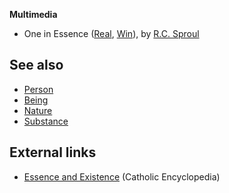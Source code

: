 **Multimedia**

-   One in Essence
    ([Real](http://broadcast.ligonier.org/playlists/rym20060204.m3u),
    [Win](http://broadcast.ligonier.org/playlists/rym20060204.asx)), by
    [R.C. Sproul](R.C._Sproul "R.C. Sproul")

## See also

-   [Person](Person "Person")
-   [Being](Being "Being")
-   [Nature](Nature "Nature")
-   [Substance](Substance "Substance")

## External links

-   [Essence and Existence](http://www.newadvent.org/cathen/05543b.htm)
    (Catholic Encyclopedia)




